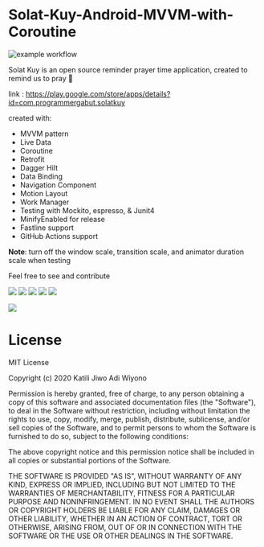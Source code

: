 # Solat-Kuy-Android-MVVM-with-Coroutine

![example workflow](https://github.com/jiwomdf/solat-kuy-android-mvvm-with-coroutine/actions/workflows/android_build.yml/badge.svg)

Solat Kuy is an open source reminder prayer time application, created to remind us to pray 🌙

link : https://play.google.com/store/apps/details?id=com.programmergabut.solatkuy

created with: 
- MVVM pattern 
- Live Data 
- Coroutine
- Retrofit 
- Dagger Hilt
- Data Binding
- Navigation Component
- Motion Layout
- Work Manager
- Testing with Mockito, espresso, & Junit4
- MinifyEnabled for release
- Fastline support
- GitHub Actions support

<b>Note</b>: turn off the window scale, transition scale, and animator duration scale when testing

Feel free to see and contribute

![](https://firebasestorage.googleapis.com/v0/b/personalwebsite-cbad4.appspot.com/o/Solat%20Kuy%20SS%2FScreenshot_20220618-171148_Solat%20Kuy.jpg?alt=media&token=91044e21-9f9e-4bb5-9806-9d6d35796f06)
![](https://firebasestorage.googleapis.com/v0/b/personalwebsite-cbad4.appspot.com/o/Solat%20Kuy%20SS%2FScreenshot_20220618-171156_Solat%20Kuy.jpg?alt=media&token=da9faec4-0dfd-4df8-8c73-111bb3664917)
![](https://firebasestorage.googleapis.com/v0/b/personalwebsite-cbad4.appspot.com/o/Solat%20Kuy%20SS%2FScreenshot_20220618-171207_Solat%20Kuy.jpg?alt=media&token=6c6da23d-dc62-4632-a873-58d74d2de4ae)
![](https://firebasestorage.googleapis.com/v0/b/personalwebsite-cbad4.appspot.com/o/Solat%20Kuy%20SS%2FScreenshot_20220618-171212_Solat%20Kuy.jpg?alt=media&token=234348aa-fb5e-4f0a-a781-1ac0494c4078)
![](https://firebasestorage.googleapis.com/v0/b/personalwebsite-cbad4.appspot.com/o/Solat%20Kuy%20SS%2Fasdasd.jpg?alt=media&token=ecfd7c7f-dd81-43ce-a7a5-d288f6ff6379)



![](https://camo.githubusercontent.com/e1459518188f17c1fa6a30570ca5d21530975f9e/68747470733a2f2f646576656c6f7065722e616e64726f69642e636f6d2f746f7069632f6c69627261726965732f6172636869746563747572652f696d616765732f66696e616c2d6172636869746563747572652e706e67)


# License
MIT License

Copyright (c) 2020 Katili Jiwo Adi Wiyono

Permission is hereby granted, free of charge, to any person obtaining a copy
of this software and associated documentation files (the "Software"), to deal
in the Software without restriction, including without limitation the rights
to use, copy, modify, merge, publish, distribute, sublicense, and/or sell
copies of the Software, and to permit persons to whom the Software is
furnished to do so, subject to the following conditions:

The above copyright notice and this permission notice shall be included in all
copies or substantial portions of the Software.

THE SOFTWARE IS PROVIDED "AS IS", WITHOUT WARRANTY OF ANY KIND, EXPRESS OR
IMPLIED, INCLUDING BUT NOT LIMITED TO THE WARRANTIES OF MERCHANTABILITY,
FITNESS FOR A PARTICULAR PURPOSE AND NONINFRINGEMENT. IN NO EVENT SHALL THE
AUTHORS OR COPYRIGHT HOLDERS BE LIABLE FOR ANY CLAIM, DAMAGES OR OTHER
LIABILITY, WHETHER IN AN ACTION OF CONTRACT, TORT OR OTHERWISE, ARISING FROM,
OUT OF OR IN CONNECTION WITH THE SOFTWARE OR THE USE OR OTHER DEALINGS IN THE
SOFTWARE.
